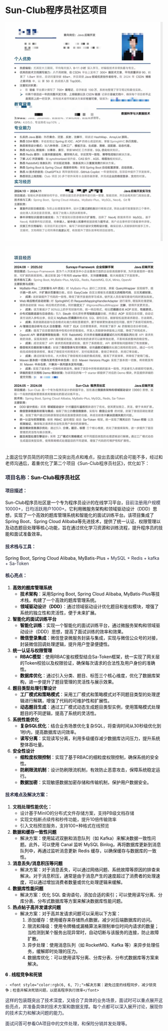 # Sun-Club程序员社区项目

![1739856447939-d886167e-73e5-48e1-aaaf-d04c2d9eb53a.png](./img/aGBxEVx6A88lrNiG/1739856447939-d886167e-73e5-48e1-aaaf-d04c2d9eb53a-516513.png)

![1739856459928-92f8eb67-40fe-4b45-a1fa-362935324542.png](./img/aGBxEVx6A88lrNiG/1739856459928-92f8eb67-40fe-4b45-a1fa-362935324542-068688.png)

上面这位学员简历的项目二没突出亮点和难点，投出去面试机会可能不多，经过和老师沟通后，着重优化了第二个项目《Sun-Club程序员社区》，优化如下：

### <font style="color:rgba(6, 8, 31, 0.88);">项目名称：</font><font style="color:rgb(6, 6, 7);">Sun-Club程序员社区</font>

#### <font style="color:rgba(6, 8, 31, 0.88);">项目描述：</font>

<font style="color:rgb(6, 6, 7);">Sun-Club程序员社区是一个专为程序员设计的在线学习平台，</font><font style="color:rgba(6, 8, 31, 0.88);">目前注册用户规模10000+，日均活跃用户1000+。</font><font style="color:rgb(6, 6, 7);">它利用微服务架构和领域驱动设计（DDD）思想，实现了一个高效的题库管理系统和智能化的面试训练平台。该项目集成了Spring Boot、Spring Cloud Alibaba等先进技术，提供了统一认证、权限管理以及动态题目处理等核心功能，旨在通过优化学习资源和训练流程，提升程序员的技能和面试准备效率。</font>

#### <font style="color:rgba(6, 8, 31, 0.88);">技术栈与工具：</font>

<font style="color:rgb(6, 6, 7);">Spring Boot, Spring Cloud Alibaba, MyBatis-Plus</font><font style="color:rgba(6, 8, 31, 0.88);"> + MySQL + Redis + kafka + Sa-Token</font>

#### <font style="color:rgba(6, 8, 31, 0.88);">核心亮点：</font>

1. **<font style="color:rgb(6, 6, 7);">高效的题库管理系统</font>**
    - **<font style="color:rgb(6, 6, 7);">技术架构</font>**<font style="color:rgb(6, 6, 7);">：采用Spring Boot, Spring Cloud Alibaba, MyBatis-Plus等技术栈，构建了一个高效的题库管理系统。</font>
    - **<font style="color:rgb(6, 6, 7);">领域驱动设计（DDD）</font>**<font style="color:rgb(6, 6, 7);">：通过领域驱动设计优化题目和鉴权模块，增强了系统的独立性和灵活性，便于未来扩展。</font>
2. **<font style="color:rgb(6, 6, 7);">智能化的面试训练平台</font>**
    - **<font style="color:rgb(6, 6, 7);">智能化训练</font>**<font style="color:rgb(6, 6, 7);">：实现一个智能化的面试训练平台，通过微服务架构和领域驱动设计（DDD）思想，提高了面试训练的效率和效果。</font>
    - **<font style="color:rgb(6, 6, 7);">微信登录集成</font>**<font style="color:rgb(6, 6, 7);">：微信登录微服务封装与集成，实现与微信公众号的对接，封装微信回调处理逻辑，提升用户登录便捷性。</font>
3. **<font style="color:rgb(6, 6, 7);">统一认证与权限管理</font>**
    - **<font style="color:rgb(6, 6, 7);">RBAC模型</font>**<font style="color:rgb(6, 6, 7);">：使用RBAC鉴权模型结合Sa-Token框架，统一实现了网关层的Token校验以及权限验证，确保每次请求的合法性及用户身份的准确性。</font>
    - **<font style="color:rgb(6, 6, 7);">数据库优化</font>**<font style="color:rgb(6, 6, 7);">：通过引入分类、题目、标签三个核心维度，优化了数据库架构，进一步提升了题目管理的灵活性与展示效果。</font>
4. **<font style="color:rgb(6, 6, 7);">题目类型处理引擎设计</font>**
    - **<font style="color:rgb(6, 6, 7);">工厂模式和策略模式</font>**<font style="color:rgb(6, 6, 7);">：采用工厂模式和策略模式对不同题目类型的处理逻辑进行解耦，增强了代码的可维护性和扩展性。</font>
    - **<font style="color:rgb(6, 6, 7);">动态题目生成</font>**<font style="color:rgb(6, 6, 7);">：通过工厂模式动态生成题目类型实例，使用策略模式处理题目的不同逻辑，提高了系统的灵活性。</font>
5. **<font style="color:rgb(6, 6, 7);">系统性能优化</font>**
    - **<font style="color:rgb(6, 6, 7);">复杂SQL优化</font>**<font style="color:rgb(6, 6, 7);">：结合业务场景优化复杂SQL，将查询时间从30秒级优化到1秒内，提高数据库访问效率。</font>
    - **<font style="color:rgb(6, 6, 7);">读写分离</font>**<font style="color:rgb(6, 6, 7);">：实现读写分离，利用多级缓存减少数据库访问压力，提升系统整体吞吐量。</font>
6. **<font style="color:rgb(6, 6, 7);">安全性设计</font>**
    - **<font style="color:rgb(6, 6, 7);">细粒度权限控制</font>**<font style="color:rgb(6, 6, 7);">：实现了基于RBAC的细粒度权限控制，确保系统的安全性。</font>
    - **<font style="color:rgb(6, 6, 7);">防刷限流机制</font>**<font style="color:rgb(6, 6, 7);">：设计防刷限流机制，有效防止恶意攻击，保障系统稳定运行。</font>
    - **<font style="color:rgb(6, 6, 7);">数据加密</font>**<font style="color:rgb(6, 6, 7);">：实现敏感数据加密存储和传输机制，保护用户数据安全。</font>

#### <font style="color:rgba(6, 8, 31, 0.88);">技术难点及解决方案：</font>

1. **文档处理性能优化：**
    - 设计基于MinIO的分布式文件存储方案，支持PB级文档存储
    - 实现文档断点续传和秒传功能，提升10倍传输效率
    - 引入文档预览服务，支持100+种格式在线预览
2. **<font style="color:rgb(6, 6, 7);">数据和缓存一致性问题</font>**
    - <font style="color:rgb(6, 6, 7);">解决方案：使用延迟双删和消息队列（如 Kafka）来解决数据一致性问题。此外，可以使用 Canal 监听 MySQL Binlog，再将数据库更新到消息队列中，再通过监听消息更新 Redis 缓存，以确保缓存与数据库的一致性</font><font style="color:rgb(6, 6, 7);">。</font>
3. **<font style="color:rgb(6, 6, 7);">消息丢失/消息积压等问题</font>**
    - <font style="color:rgb(6, 6, 7);">解决方案：对于消息丢失，可以通过网络问题、系统故障等原因的排查来解决。对于消息积压，通常是由于消息产生的速度超过了消费者的处理速度，可以通过增加消费者数量或优化处理逻辑来缓解</font><font style="color:rgb(6, 6, 7);">。</font>
4. **<font style="color:rgb(6, 6, 7);">数据库性能问题</font>**
    - <font style="color:rgb(6, 6, 7);">解决方案：优化 SQL 查询语句，添加合适的索引；可以使用读写分离、分库分表、分布式数据库等方案来解决数据库性能问题</font><font style="color:rgb(6, 6, 7);">。</font>
5. **<font style="color:rgb(6, 6, 7);">热点帖子高并发请求问题</font>**
    - <font style="color:rgb(6, 6, 7);">解决方案：对于高并发请求问题可以采用以下方案：</font>
        1. <font style="color:rgb(6, 6, 7);">添加缓存：使用缓存来存储热点数据，减少对后端数据库的访问。</font>
        2. <font style="color:rgb(6, 6, 7);">限流和降级：使用令牌桶或漏桶算法来限制单位时间内请求的数量；当检测到某个服务出现异常时，自动切断与该服务的连接，防止故障扩散。</font>
        3. <font style="color:rgb(6, 6, 7);">异步处理：使用消息队列（如 RocketMQ、Kafka 等）来异步处理任务，缓解即时处理的压力。</font>
        4. <font style="color:rgb(6, 6, 7);">数据库优化：可以使用读写分离、分库分表、分布式数据库等方案来解决。</font>

**<font style="color:rgb(6, 6, 7);">  6 . 线程竞争和死锁</font>**

    - <font style="color:rgb(6, 6, 7);">解决方案：避免过度的线程同步，减少锁竞争；检查并解决死锁问题，以提高程序执行效率</font>

<font style="color:rgba(6, 8, 31, 0.88);">这样的包装既突出了技术深度，又结合了具体的业务场景，面试时可以重点展开这些亮点，并准备具体的技术方案和数据支撑。每个点都可以深入展开讨论，展现你的技术实力和解决问题的能力。</font>

<font style="color:rgba(6, 8, 31, 0.88);">面试问答可参看OA项目中的文件处理，和保险分销并发处理等。</font>
